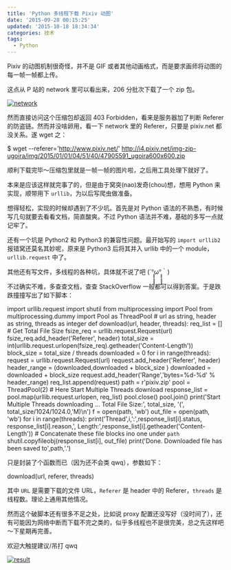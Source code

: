 ```yaml
---
title: 'Python 多线程下载 Pixiv 动图'
date: '2015-09-28 00:15:25'
updated: '2015-10-18 18:34:34'
categories: 技术
tags:
  - Python
---
```



Pixiv 的动图机制很奇怪，并不是 GIF 或者其他动画格式，而是要求画师将动图的每一帧一帧都上传。

这点从 P 站的 network 里可以看出来，206 分批次下载了一个 zip 包。

[![network](https://img.prin.studio/images/2015/09/2015-09-27_08-10-44-1024x366.png)](https://img.prin.studio/images/2015/09/2015-09-27_08-10-44.png)

然而直接访问这个压缩包却返回 403 Forbidden，看来是服务器加了判断 Referer 的防盗链。然而并没啥卵用，看一下 network 里的 Referer，只要是 pixiv.net 都没关系。遂 wget 之：

$ wget --referer='http://www.pixiv.net/' http://i4.pixiv.net/img-zip-ugoira/img/2015/01/01/04/51/40/47905591_ugoira600x600.zip

顺利下载完毕～压缩包里就是一帧一帧的图片啦，之后用工具处理下就好了。

本来是应该这样就完事了的，但是由于窝突(nao)发奇(chou)想，想用 Python 来实现，顺带用下 `urllib`，为以后写爬虫做准备。

想得轻松，实现的时候却遇到了不少坑。首先是对 Python 语法的不熟悉，有时候写几句就要去看看文档，简直酸爽。不过 Python 语法并不难，基础的多写一点就记牢了。

还有一个坑是 Python2 和 Python3 的兼容性问题。最开始写的 `import urllib2` 报错窝还莫名其妙呢，原来是 Python3 后将其并入 urllib 中的一个 module，`urllib.request` 中了。

其他还有写文件，多线程的各种坑，具体就不说了吧 (´°̥̥̥̥̥̥̥̥ω°̥̥̥̥̥̥̥̥｀)

不过确实不难，多查查文档，查查 StackOverflow 一般都可以得到答案。于是跌跌撞撞写出了如下脚本：

import urllib.request import shutil from multiprocessing import Pool from multiprocessing.dummy import Pool as ThreadPool # url as string, header as string, threads as integer def download(url, header, threads): req_list = [] # Get Total File Size fsize_req = urllib.request.Request(url) fsize_req.add_header('Referer', header) total_size = int(urllib.request.urlopen(fsize_req).getheader('Content-Length')) block_size = total_size / threads downloaded = 0 for i in range(threads): request = urllib.request.Request(url) request.add_header('Referer', header) header_range = (downloaded,downloaded + block_size ) downloaded = downloaded + block_size request.add_header('Range','bytes=%d-%d' % header_range) req_list.append(request) path = r'pixiv.zip' pool = ThreadPool(2) # Here Start Multiple Threads download response_list = pool.map(urllib.request.urlopen, req_list) pool.close() pool.join() print('Start Multiple Threads downloading ... Total File Size:', total_size, '(', total_size/1024/1024.0,'M)\n') f = open(path, 'wb') out_file = open(path, 'wb') for i in range(threads): print('Thread',i,':',response_list[i].status, response_list[i].reason,', Length:',response_list[i].getheader('Content-Length')) # Concatenate these file blocks ino one under `path` shutil.copyfileobj(response_list[i], out_file) print('Done. Downloaded file has been saved to',path,'.')

只是封装了个函数而已（因为还不会类 qwq），参数如下：

download(url, referer, threads)

其中 `URL` 是需要下载的文件 URL，`Referer` 是 header 中的 Referer，`threads` 是线程数。理论上通用其他情况。

然而这个破脚本还有很多不足之处，比如说 proxy 配置还没写好（没时间了），还有可能因为网络中断而下载不完之类的，似乎多线程也不是很完美，总之先这样吧～下星期再完善。

欢迎大触提建议/吊打 qwq

[![result](https://img.prin.studio/images/2015/09/2015-09-27_08-12-38.png)](https://img.prin.studio/images/2015/09/2015-09-27_08-12-38.png)



